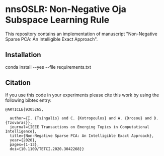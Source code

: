 # nnsOSLR: Non-Negative Oja Subspace Learning Rule
This repository contains an implementation of manuscript "Non-Negative Sparse PCA: An Intelligible Exact Approach".

## Installation
conda install --yes --file requirements.txt

## Citation
If you use this code in your experiments please cite this work by using the following bibtex entry:

```
@ARTICLE{9305265,

  author={I. {Tsingalis} and C. {Kotropoulos} and A. {Drosou} and D. {Tzovaras}},
  journal={IEEE Transactions on Emerging Topics in Computational Intelligence}, 
  title={Non-Negative Sparse PCA: An Intelligible Exact Approach}, 
  year={2020},
  pages={1-13},
  doi={10.1109/TETCI.2020.3042268}}

```
